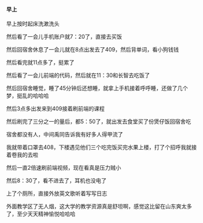 #### 早上

早上按时起床洗漱洗头

然后看了一会儿手机账户就7：20了，直接去买饭

然后回宿舍休息了一会儿就在8点出发去了409，然后背单词，看小狗钱钱

然后看完就11点多了，挺累了

然后看了一会儿前端的代码，然后就在11：30和长智去吃饭了

然后回宿舍睡觉，睡了45分钟后还想睡，就拿上手机接着呼呼睡，还做了几个梦，挺乱的哈哈哈

然后3点多出发来到409接着刷前端的课程

然后刷完了三分之一的量后，都5：50了，就出发去食堂买了份煲仔饭回宿舍吃

宿舍都没有人，中间禹同告诉我有好多人得甲流了

我就带着口罩去408，下楼遇见他们三个吃完饭买完水果上楼，打了个招呼我就接着卷我的去啦

然后一直2倍速刷前端视频，现在看真是压力贼小

然后8：30了，看不进去了，耳机也没电了

上了个厕所，直接外放英文歌听着写写日志

外面教学区了无人烟，这大学的教学资源真是舒坦啊，感觉这比留在山东爽太多了，至少天天精神愉悦哈哈哈